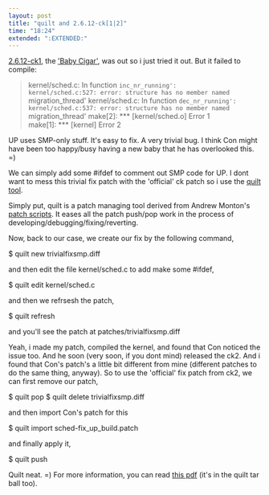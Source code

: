 ```yaml
---
layout: post
title: "quilt and 2.6.12-ck[1|2]"
time: "18:24"
extended: ":EXTENDED:"
---
```


<a href=http://ck.kolivas.org/patches/2.6/2.6.12/2.6.12-ck1/>2.6.12-ck1</a>, the <a href=http://ck.kolivas.org/patches/2.6/2.6.12/baby_cigar.JPG>'Baby Cigar'</a>, was out so i just tried it out. But it failed to compile:

>   kernel/sched.c: In function `inc_nr_running':                               
>   kernel/sched.c:527: error: structure has no member named `migration_thread' 
>   kernel/sched.c: In function `dec_nr_running':                               
>   kernel/sched.c:537: error: structure has no member named `migration_thread' 
>   make[2]: *** [kernel/sched.o] Error 1                                       
>   make[1]: *** [kernel] Error 2                            

UP uses SMP-only stuff.  It's easy to fix. A very trivial bug. I think Con might have been too happy/busy having a new baby that he has overlooked this. =)

We can simply add some #ifdef to comment out SMP code for UP. I dont want to mess this trivial fix patch with the 'official' ck patch so i use the <a href=http://savannah.nongnu.org/projects/quilt>quilt tool</a>.

Simply put, quilt is a patch managing tool derived from Andrew Monton's <a href=http://www.zipworld.com.au/~akpm/linux/patches/>patch scripts</a>. It eases all the patch push/pop work in the process of developing/debugging/fixing/reverting. 

Now, back to our case, we create our fix by the following command, 

$ quilt new trivialfixsmp.diff

and then edit the file kernel/sched.c to add make some #ifdef,

$ quilt edit kernel/sched.c  

and then we refrsesh the patch,

$ quilt refresh

and you'll see the patch at patches/trivialfixsmp.diff

Yeah, i made my patch, compiled the kernel, and found that Con noticed the issue too. And he soon (very soon, if you dont mind) released the ck2. And i found that Con's patch's a little bit different from mine (different patches to do the same thing, anyway). So to use the 'official' fix patch from ck2, we can first remove our patch,

$ quilt pop
$ quilt delete trivialfixsmp.diff

and then import Con's patch for this

$ quilt import sched-fix_up_build.patch

and finally apply it,

$ quilt push


Quilt neat. =)
For more information, you can read <a href=http://www.suse.de/~agruen/quilt.pdf>this pdf</a> (it's in the quilt tar ball too).

